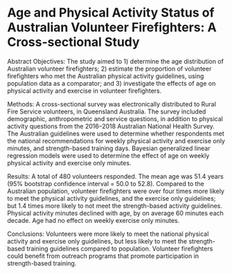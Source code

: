 # Age and Physical Activity Status of Australian Volunteer Firefighters: A Cross-sectional Study

Abstract
Objectives: The study aimed to 1) determine the age distribution of Australian volunteer firefighters; 2) estimate the proportion of volunteer firefighters who met the Australian physical activity guidelines, using population data as a comparator; and 3) investigate the effects of age on physical activity and exercise in volunteer firefighters.

Methods: A cross-sectional survey was electronically distributed to Rural Fire Service volunteers, in Queensland Australia. The survey included demographic, anthropometric and service questions, in addition to physical activity questions from the 2016–2018 Australian National Health Survey. The Australian guidelines were used to determine whether respondents met the national recommendations for weekly physical activity and exercise only minutes, and strength-based training days. Bayesian generalized linear regression models were used to determine the effect of age on weekly physical activity and exercise only minutes.

Results: A total of 480 volunteers responded. The mean age was 51.4 years (95% bootstrap confidence interval = 50.0 to 52.8). Compared to the Australian population, volunteer firefighters were over four times more likely to meet the physical activity guidelines, and the exercise only guidelines; but 1.4 times more likely to not meet the strength-based activity guidelines. Physical activity minutes declined with age, by on average 60 minutes each decade. Age had no effect on weekly exercise only minutes.

Conclusions: Volunteers were more likely to meet the national physical activity and exercise only guidelines, but less likely to meet the strength-based training guidelines compared to population. Volunteer firefighters could benefit from outreach programs that promote participation in strength-based training.
